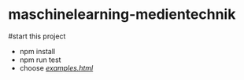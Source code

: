 # maschinelearning-medientechnik

#start this project

<ul>
    <li>npm install</li>
    <li>npm run test</li>
    <li>choose <a href="examples.html"><i>examples.html</i></a></li>
</ul>